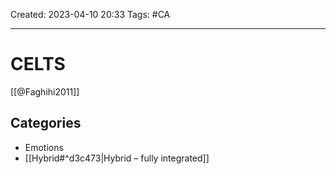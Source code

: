 Created: 2023-04-10 20:33
Tags: #CA 

---
# CELTS

[[@Faghihi2011]]

## Categories
* Emotions
* [[Hybrid#^d3c473|Hybrid – fully integrated]]